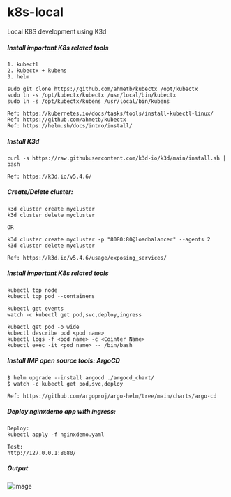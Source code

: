 # k8s-local
Local K8S development using K3d

##### Install important K8s related tools
```
1. kubectl  
2. kubectx + kubens
3. helm

sudo git clone https://github.com/ahmetb/kubectx /opt/kubectx
sudo ln -s /opt/kubectx/kubectx /usr/local/bin/kubectx
sudo ln -s /opt/kubectx/kubens /usr/local/bin/kubens

Ref: https://kubernetes.io/docs/tasks/tools/install-kubectl-linux/
Ref: https://github.com/ahmetb/kubectx
Ref: https://helm.sh/docs/intro/install/
```

##### Install K3d
```
curl -s https://raw.githubusercontent.com/k3d-io/k3d/main/install.sh | bash

Ref: https://k3d.io/v5.4.6/
```

##### Create/Delete cluster:
```
k3d cluster create mycluster
k3d cluster delete mycluster

OR

k3d cluster create mycluster -p "8080:80@loadbalancer" --agents 2
k3d cluster delete mycluster

Ref: https://k3d.io/v5.4.6/usage/exposing_services/
```

##### Install important K8s related tools
```
kubectl top node
kubectl top pod --containers

kubectl get events
watch -c kubectl get pod,svc,deploy,ingress

kubectl get pod -o wide
kubectl describe pod <pod name>
kubectl logs -f <pod name> -c <Cointer Name>
kubectl exec -it <pod name> -- /bin/bash
```

##### Install IMP open source tools: ArgoCD
```
$ helm upgrade --install argocd ./argocd_chart/
$ watch -c kubectl get pod,svc,deploy

Ref: https://github.com/argoproj/argo-helm/tree/main/charts/argo-cd
```
##### Deploy nginxdemo app with ingress:
```
Deploy:
kubectl apply -f nginxdemo.yaml

Test:
http://127.0.0.1:8080/
```
##### Output
![image](https://user-images.githubusercontent.com/23621486/211861480-e49395a2-65cb-4f5d-bb4b-61526979552c.png)
